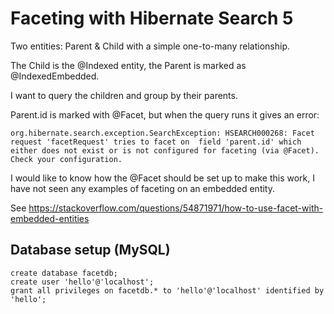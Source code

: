 # Faceting with Hibernate Search 5

Two entities: Parent & Child with a simple one-to-many relationship.

The Child is the @Indexed entity, the Parent is marked as @IndexedEmbedded.

I want to query the children and group by their parents.

Parent.id is marked with @Facet, but when the query runs it gives an error:

    org.hibernate.search.exception.SearchException: HSEARCH000268: Facet request 'facetRequest' tries to facet on  field 'parent.id' which either does not exist or is not configured for faceting (via @Facet). Check your configuration.
    
I would like to know how the @Facet should be set up to make this work, I have not seen any examples 
of faceting on an embedded entity.

See https://stackoverflow.com/questions/54871971/how-to-use-facet-with-embedded-entities




## Database setup (MySQL)

    create database facetdb;
    create user 'hello'@'localhost';
    grant all privileges on facetdb.* to 'hello'@'localhost' identified by 'hello';
    
    
    